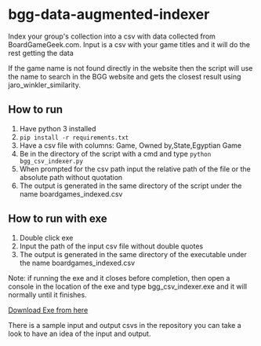 # bgg-data-augmented-indexer
Index your group's collection into a csv with data collected from BoardGameGeek.com. Input is a csv with your game titles and it will do the rest getting the data

If the game name is not found directly in the website then the script will use the name to search in the BGG website and gets the closest result using jaro_winkler_similarity.

## How to run

1. Have python 3 installed
2. `pip install -r requirements.txt`
3. Have a csv file with columns: Game, Owned by,State,Egyptian Game
4. Be in the directory of the script with a cmd and type `python bgg_csv_indexer.py`
5. When prompted for the csv path input the relative path of the file or the absolute path without quotation
6. The output is generated in the same directory of the script under the name boardgames_indexed.csv

## How to run with exe

1. Double click exe 
2. Input the path of the input csv file without double quotes
3. The output is generated in the same directory of the executable under the name boardgames_indexed.csv

Note: if running the exe and it closes before completion, then open a console in the location of the exe and type bgg_csv_indexer.exe and it will normally until it finishes.

[Download Exe from here](https://github.com/Ibrahim-AbouElseoud/bgg-data-augmented-indexer/releases)

There is a sample input and output csvs in the repository you can take a look to have an idea of the input and output.